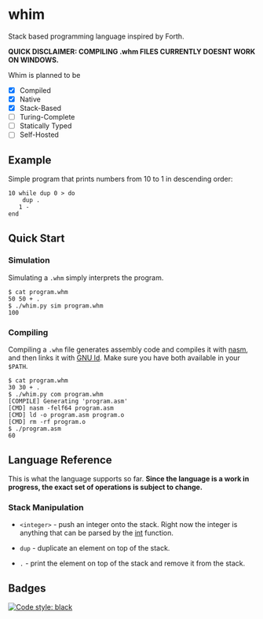 # whim

 Stack based programming language inspired by Forth.
 
 **QUICK DISCLAIMER: COMPILING .whm FILES CURRENTLY DOESNT WORK ON WINDOWS.** 

 Whim is planned to be
 - [x] Compiled
 - [x] Native
 - [x] Stack-Based
 - [ ] Turing-Complete
 - [ ] Statically Typed
 - [ ] Self-Hosted

## Example

 Simple program that prints numbers from 10 to 1 in descending order:

 ```whim
 10 while dup 0 > do
     dup .
    1 -
 end
 ```

## Quick Start

### Simulation

 Simulating a `.whm` simply interprets the program.

 ```console
 $ cat program.whm
 50 50 + .
 $ ./whim.py sim program.whm
 100
 ```

### Compiling

 Compiling a `.whm` file generates assembly code and compiles it with [nasm](https://www.nasm.us), and then links it with [GNU ld](https://www.gnu.org/software/binutils/). Make sure you have both available in your `$PATH`.

 ```console
 $ cat program.whm
 30 30 + .
 $ ./whim.py com program.whm
 [COMPILE] Generating 'program.asm'
 [CMD] nasm -felf64 program.asm
 [CMD] ld -o program.asm program.o
 [CMD] rm -rf program.o
 $ ./program.asm
 60
 ```

## Language Reference

 This is what the language supports so far. **Since the language is a work in progress, the exact set of operations is subject to change.**

### Stack Manipulation

 - `<integer>` - push an integer onto the stack. Right now the integer is anything that can be parsed by the [int](https://docs.python.org/3/library/functions.html#int) function.

 - `dup` - duplicate an element on top of the stack.

 - `.` - print the element on top of the stack and remove it from the stack.
## Badges

 [![Code style: black](https://img.shields.io/badge/code%20style-black-000000.svg)](https://github.com/psf/black)
